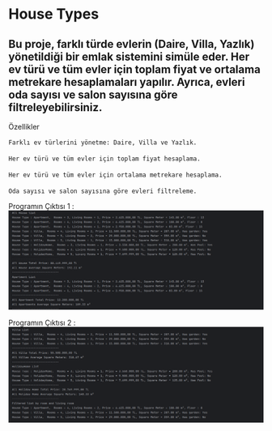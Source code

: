 # House Types

## Bu proje, farklı türde evlerin (Daire, Villa, Yazlık) yönetildiği bir emlak sistemini simüle eder. Her ev türü ve tüm evler için toplam fiyat ve ortalama metrekare hesaplamaları yapılır. Ayrıca, evleri oda sayısı ve salon sayısına göre filtreleyebilirsiniz.

Özellikler

    Farklı ev türlerini yönetme: Daire, Villa ve Yazlık.

    Her ev türü ve tüm evler için toplam fiyat hesaplama.

    Her ev türü ve tüm evler için ortalama metrekare hesaplama.

    Oda sayısı ve salon sayısına göre evleri filtreleme.

Programın Çıktısı 1 :
![Program Çıktısı](./src/main/resources/images/img1.png)

Programın Çıktısı 2 :
![Program Çıktısı](./src/main/resources/images/img2.png)